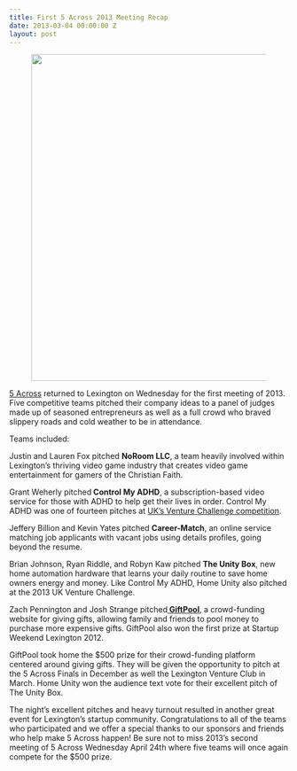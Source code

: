 ```yaml
---
title: First 5 Across 2013 Meeting Recap
date: 2013-03-04 00:00:00 Z
layout: post
---
```

 
<p><figure class="tmblr-full" data-orig-height="1152" data-orig-width="2048" data-orig-src="https://pbs.twimg.com/media/BEJgQnBCEAANxeT.jpg:large"><img src="https://66.media.tumblr.com/9e9618208cc12ec2fe3b4de19057801e/tumblr_inline_pk7iwgJ36B1spm8pc_540.jpg" width="590" data-orig-height="1152" data-orig-width="2048" data-orig-src="https://pbs.twimg.com/media/BEJgQnBCEAANxeT.jpg:large"/></figure></p>
<p><a href="http://5across.org/" target="_blank">5 Across</a> returned to Lexington on Wednesday for the first meeting of 2013. Five competitive teams pitched their company ideas to a panel of judges made up of seasoned entrepreneurs as well as a full crowd who braved slippery roads and cold weather to be in attendance.</p>
<p>Teams included:</p>
<p>Justin and Lauren Fox pitched <strong>NoRoom LLC</strong>, a team heavily involved within Lexington&rsquo;s thriving video game industry that creates video game entertainment for gamers of the Christian Faith.</p>
<p>Grant Weherly pitched<strong> Control My ADHD</strong>, a subscription-based video service for those with ADHD to help get their lives in order. Control My ADHD was one of fourteen pitches at <a href="http://ci.uky.edu/inet/page/uk-venture-challenge" target="_blank">UK&rsquo;s Venture Challenge competition</a>.</p>
<p>Jeffery Billion and Kevin Yates pitched <strong>Career-Match</strong>, an online service matching job applicants with vacant jobs using details profiles, going beyond the resume.</p>
<p>Brian Johnson, Ryan Riddle, and Robyn Kaw pitched <strong>The Unity Box</strong>, new home automation hardware that learns your daily routine to save home owners energy and money. Like Control My ADHD, Home Unity also pitched at the 2013 UK Venture Challenge.</p>
<p>Zach Pennington and Josh Strange pitched<strong><a href="https://giftpool.co/" target="_blank"> GiftPool</a></strong>, a crowd-funding website for giving gifts, allowing family and friends to pool money to purchase more expensive gifts. GiftPool also won the first prize at Startup Weekend Lexington 2012.</p>
<p>GiftPool took home the $500 prize for their crowd-funding platform centered around giving gifts. They will be given the opportunity to pitch at the 5 Across Finals in December as well the Lexington Venture Club in March. Home Unity won the audience text vote for their excellent pitch of The Unity Box.</p>
<p>The night&rsquo;s excellent pitches and heavy turnout resulted in another great event for Lexington&rsquo;s startup community. Congratulations to all of the teams who participated and we offer a special thanks to our sponsors and friends who help make 5 Across happen! Be sure not to miss 2013&rsquo;s second meeting of 5 Across Wednesday April 24th where five teams will once again compete for the $500 prize.</p>

